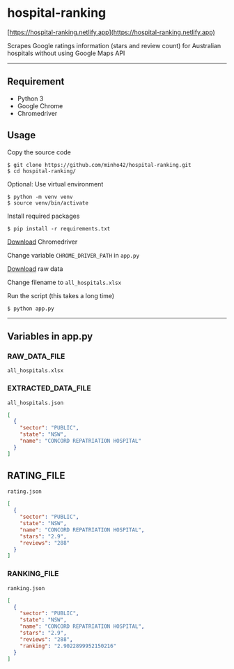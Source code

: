 # hospital-ranking

[https://hospital-ranking.netlify.app](https://hospital-ranking.netlify.app)

Scrapes Google ratings information (stars and review count) for Australian hospitals without using Google Maps API

----

## Requirement

- Python 3
- Google Chrome
- Chromedriver


## Usage

Copy the source code

```shell
$ git clone https://github.com/minho42/hospital-ranking.git
$ cd hospital-ranking/
```

Optional: Use virtual environment

```shell
$ python -m venv venv
$ source venv/bin/activate
```

Install required packages

```shell
$ pip install -r requirements.txt
```

[Download](https://chromedriver.chromium.org/downloads) Chromedriver

Change variable `CHROME_DRIVER_PATH` in `app.py`


[Download](https://www1.health.gov.au/internet/main/publishing.nsf/Content/hospitals2.htm) raw data


Change filename to `all_hospitals.xlsx`

Run the script (this takes a long time)
```
$ python app.py
```

----

## Variables in app.py
### RAW_DATA_FILE

`all_hospitals.xlsx`

### EXTRACTED_DATA_FILE

`all_hospitals.json`

```json
[
  {
    "sector": "PUBLIC",
    "state": "NSW",
    "name": "CONCORD REPATRIATION HOSPITAL"
  }
]
```

## RATING_FILE

`rating.json`

```json
[
  {
    "sector": "PUBLIC",
    "state": "NSW",
    "name": "CONCORD REPATRIATION HOSPITAL",
    "stars": "2.9",
    "reviews": "288"
  }
]
```

### RANKING_FILE

`ranking.json`

```json
[
  {
    "sector": "PUBLIC",
    "state": "NSW",
    "name": "CONCORD REPATRIATION HOSPITAL",
    "stars": "2.9",
    "reviews": "288",
    "ranking": "2.9022899952150216"
  }
]
```

